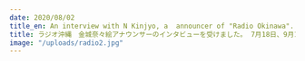 ```yaml
---
date: 2020/08/02
title_en: An interview with N Kinjyo, a  announcer of "Radio Okinawa".
title: ラジオ沖縄　金城奈々絵アナウンサーのインタビューを受けました。 7月18日、9月1日防災の日に放送予定
image: "/uploads/radio2.jpg"
---
```

